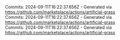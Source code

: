 Commits: 2024-09-11T16:22:37.656Z - Generated via https://github.com/marketplace/actions/artificial-grass
<br>
Commits: 2024-09-11T16:22:37.656Z - Generated via https://github.com/marketplace/actions/artificial-grass
<br>
Commits: 2024-09-11T16:22:37.656Z - Generated via https://github.com/marketplace/actions/artificial-grass
<br>
